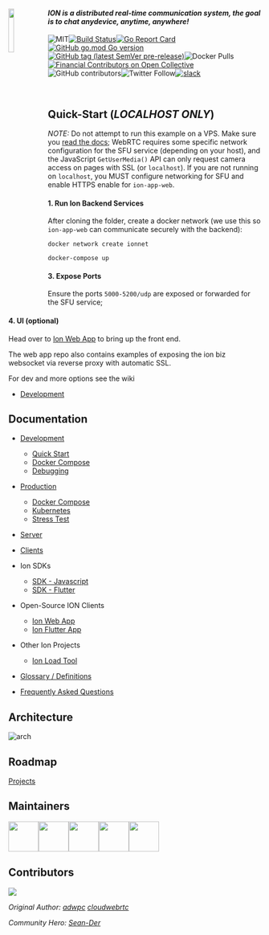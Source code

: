 
<div align=left><a href="https://github.com/pion/ion/wiki">
    <img src="https://github.com/pion/ion/raw/master/docs/imgs/ion.png" width = 15% align = "left">
</a>

#### *ION is a distributed real-time communication system, the goal is to chat anydevice, anytime, anywhere!*

![MIT](https://img.shields.io/badge/License-MIT-yellow.svg)[![Build Status](https://travis-ci.com/pion/ion.svg?branch=master)](https://travis-ci.com/pion/ion)[![Go Report Card](https://goreportcard.com/badge/github.com/pion/ion)![GitHub go.mod Go version](https://img.shields.io/github/go-mod/go-version/pion/ion)![GitHub tag (latest SemVer pre-release)](https://img.shields.io/github/v/tag/pion/ion?include_prereleases)](https://goreportcard.com/report/github.com/pion/ion)![Docker Pulls](https://img.shields.io/docker/pulls/pionwebrtc/ion-biz?style=plastic)[![Financial Contributors on Open Collective](https://opencollective.com/pion-ion/all/badge.svg?label=financial+contributors)](https://opencollective.com/pion-ion) ![GitHub contributors](https://img.shields.io/github/contributors-anon/pion/ion)![Twitter Follow](https://img.shields.io/twitter/follow/_PION?style=social)[![slack](https://img.shields.io/badge/join-us%20on%20slack-gray.svg?longCache=true&logo=slack&colorB=brightgreen)](https://pion.ly/slack)

<br />

## Quick-Start (*LOCALHOST ONLY*)

*NOTE:* Do not attempt to run this example on a VPS. Make sure you [read the docs](docs/production); WebRTC requires some specific network configuration for the SFU service (depending on your host), and the JavaScript `GetUserMedia()` API can only request camera access on pages with SSL (or `localhost`). If you are not running on `localhost`, you MUST configure networking for SFU and enable HTTPS enable for `ion-app-web`.


#### 1. Run Ion Backend Services
After cloning the folder, create a docker network (we use this so `ion-app-web` can communicate securely with the backend):
```
docker network create ionnet

docker-compose up
```

#### 3. Expose Ports

Ensure the ports `5000-5200/udp` are exposed or forwarded for the SFU service; 


#### 4. UI (optional)

Head over to [Ion Web App](https://github.com/pion/ion-app-web) to bring up the front end.

The web app repo also contains examples of exposing the ion biz websocket via reverse proxy with automatic SSL.

For dev and more options see the wiki

* [Development](https://github.com/pion/ion/tree/master/docs)



## Documentation
+ [Development](docs/dev/)
    + [Quick Start](docs/dev/quick_start.md)
    + [Docker Compose](docs/dev/docker.md)
    + [Debugging](docs/dev/debugging.md)
+ [Production](docs/production/)
    + [Docker Compose](docs/production/README.md)
    + [Kubernetes](kube/README.md)
    + [Stress Test](docs/production/stress_test.md)
+ [Server](docs/server_features.md)
+ [Clients](docs/client_features.md)
+ Ion SDKs
    + [SDK - Javascript](https://github.com/pion/ion-sdk-js)
    + [SDK - Flutter](https://github.com/pion/ion-sdk-flutter)
+ Open-Source ION Clients
    + [Ion Web App](https://github.com/pion/ion-app-web)
    + [Ion Flutter App](https://github.com/pion/ion-app-flutter)
+ Other Ion Projects
    + [Ion Load Tool](https://github.com/pion/ion-load-tool)


+ [Glossary / Definitions](docs/glossary.md)
+ [Frequently Asked Questions](docs/faq.md)

## Architecture
![arch](https://github.com/pion/ion/raw/master/docs/imgs/arch.png)

## Roadmap

[Projects](https://github.com/pion/ion/projects/1)

## Maintainers

<a href="https://github.com/adwpc"><img width="60" height="60" src="https://github.com/adwpc.png?size=500"/></a><a href="https://github.com/cloudwebrtc"><img width="60" height="60" src="https://github.com/cloudwebrtc.png?size=500"/></a><a href="https://github.com/kangshaojun"><img width="60" height="60" src="https://github.com/kangshaojun.png?size=500"/></a><a href="https://github.com/tarrencev"><img width="60" height="60" src="https://github.com/tarrencev.png?size=500"/></a><a href="https://github.com/jbrady42"><img width="60" height="60" src="https://github.com/jbrady42.png?size=500"/></a>

## Contributors

<a href="https://github.com/pion/ion/graphs/contributors"><img src="https://opencollective.com/pion-ion/contributors.svg?width=890&button=false" /></a>

*Original Author: [adwpc](https://github.com/adwpc) [cloudwebrtc](https://github.com/cloudwebrtc)*

*Community Hero: [Sean-Der](https://github.com/Sean-Der)*
